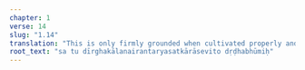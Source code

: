 ```yaml
---
chapter: 1
verse: 14
slug: "1.14"
translation: "This is only firmly grounded when cultivated properly and for a long time uninterrupted."
root_text: "sa tu dīrghakālanairantaryasatkārāsevito dṛḍhabhūmiḥ"
---
```


